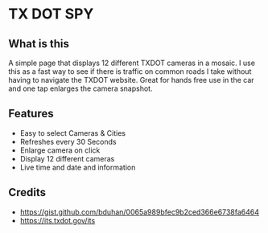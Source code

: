 # TX DOT SPY

## What is this

A simple page that displays 12 different TXDOT cameras in a mosaic.
I use this as a fast way to see if there is traffic on common roads I take without having to navigate the TXDOT website.
Great for hands free use in the car and one tap enlarges the camera snapshot.

## Features

- Easy to select Cameras & Cities
- Refreshes every 30 Seconds
- Enlarge camera on click
- Display 12 different cameras
- Live time and date and information

## Credits

- https://gist.github.com/bduhan/0065a989bfec9b2ced366e6738fa6464
- https://its.txdot.gov/its

